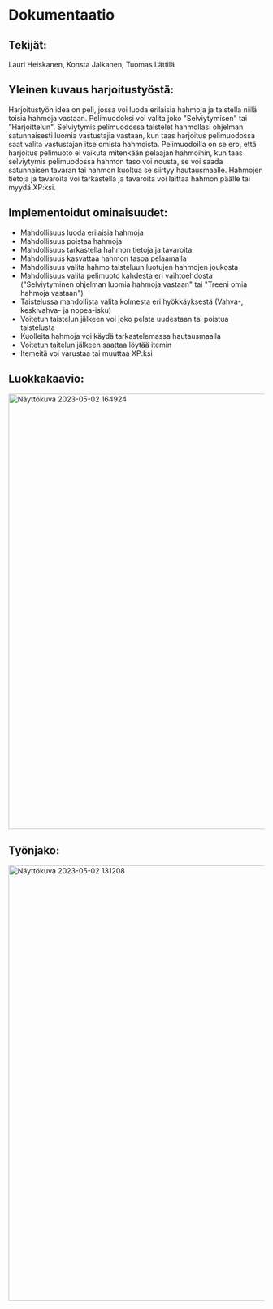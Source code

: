 # Dokumentaatio


## Tekijät: 
Lauri Heiskanen,
Konsta Jalkanen,
Tuomas Lättilä

## Yleinen kuvaus harjoitustyöstä:
Harjoitustyön idea on peli, jossa voi luoda erilaisia hahmoja ja taistella niilä toisia hahmoja vastaan. Pelimuodoksi voi valita joko "Selviytymisen" tai "Harjoittelun". Selviytymis pelimuodossa taistelet hahmollasi ohjelman satunnaisesti luomia vastustajia vastaan, kun taas harjoitus pelimuodossa saat valita vastustajan itse omista hahmoista. Pelimuodoilla on se ero, että harjoitus pelimuoto ei vaikuta mitenkään pelaajan hahmoihin, kun taas selviytymis pelimuodossa hahmon taso voi nousta, se voi saada satunnaisen tavaran tai hahmon kuoltua se siirtyy hautausmaalle. Hahmojen tietoja ja tavaroita voi tarkastella ja tavaroita voi laittaa hahmon päälle tai myydä XP:ksi. 

## Implementoidut ominaisuudet:
- Mahdollisuus luoda erilaisia hahmoja
- Mahdollisuus poistaa hahmoja
- Mahdollisuus tarkastella hahmon tietoja ja tavaroita.
- Mahdollisuus kasvattaa hahmon tasoa pelaamalla
- Mahdollisuus valita hahmo taisteluun luotujen hahmojen joukosta
- Mahdollisuus valita pelimuoto kahdesta eri vaihtoehdosta ("Selviytyminen ohjelman luomia hahmoja vastaan" tai "Treeni omia hahmoja vastaan")
- Taistelussa mahdollista valita kolmesta eri hyökkäyksestä (Vahva-, keskivahva- ja nopea-isku)
- Voitetun taistelun jälkeen voi joko pelata uudestaan tai poistua taistelusta
- Kuolleita hahmoja voi käydä tarkastelemassa hautausmaalla
- Voitetun taitelun jälkeen saattaa löytää itemin
- Itemeitä voi varustaa tai muuttaa XP:ksi

## Luokkakaavio:
<img width="857" alt="Näyttökuva 2023-05-02 164924" src="https://user-images.githubusercontent.com/120785942/235686507-e6de4c31-75ae-4d33-84c6-f6b24dc245f6.png">



## Työnjako:
<img width="857" alt="Näyttökuva 2023-05-02 131208" src="https://user-images.githubusercontent.com/120785942/235639997-63fe8a04-cbb0-4f9e-8f8b-2a098a714612.png">
